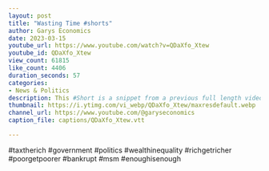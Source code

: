 ```yaml
---
layout: post
title: "Wasting Time #shorts"
author: Garys Economics
date: 2023-03-15
youtube_url: https://www.youtube.com/watch?v=QDaXfo_Xtew
youtube_id: QDaXfo_Xtew
view_count: 61815
like_count: 4406
duration_seconds: 57
categories:
- News & Politics
description: This #Short is a snippet from a previous full length video "Why Don't the Government Tax the Rich?"" https://youtu.be/U0XntlILeHU
thumbnail: https://i.ytimg.com/vi_webp/QDaXfo_Xtew/maxresdefault.webp
channel_url: https://www.youtube.com/@garyseconomics
caption_file: captions/QDaXfo_Xtew.vtt

---
```


#taxtherich #government #politics #wealthinequality #richgetricher #poorgetpoorer #bankrupt  #msm #enoughisenough
